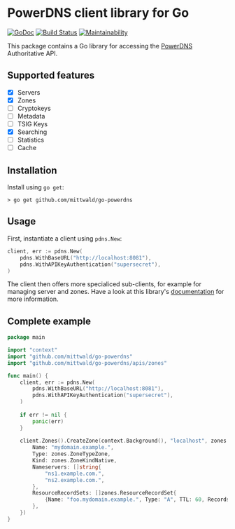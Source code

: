 # PowerDNS client library for Go

[![GoDoc](https://godoc.org/github.com/mittwald/go-powerdns?status.svg)](https://godoc.org/github.com/mittwald/go-powerdns)
[![Build Status](https://travis-ci.org/mittwald/go-powerdns.svg?branch=master)](https://travis-ci.org/mittwald/go-powerdns)
[![Maintainability](https://api.codeclimate.com/v1/badges/aa54a869f5ff56477a2a/maintainability)](https://codeclimate.com/github/mittwald/go-powerdns/maintainability)

This package contains a Go library for accessing the [PowerDNS][powerdns] Authoritative API.

## Supported features

- [x] Servers
- [x] Zones
- [ ] Cryptokeys
- [ ] Metadata
- [ ] TSIG Keys
- [x] Searching
- [ ] Statistics
- [ ] Cache

## Installation

Install using `go get`:

```console
> go get github.com/mittwald/go-powerdns
```

## Usage

First, instantiate a client using `pdns.New`:

```go
client, err := pdns.New(
    pdns.WithBaseURL("http://localhost:8081"),
    pdns.WithAPIKeyAuthentication("supersecret"),
)
```

The client then offers more specialiced sub-clients, for example for managing server and zones.
Have a look at this library's [documentation][godoc] for more information.

## Complete example

```go
package main

import "context"
import "github.com/mittwald/go-powerdns"
import "github.com/mittwald/go-powerdns/apis/zones"

func main() {
    client, err := pdns.New(
        pdns.WithBaseURL("http://localhost:8081"),
        pdns.WithAPIKeyAuthentication("supersecret"),
    )
	
    if err != nil {
    	panic(err)
    }
    
    client.Zones().CreateZone(context.Background(), "localhost", zones.Zone{
        Name: "mydomain.example.",
        Type: zones.ZoneTypeZone,
        Kind: zones.ZoneKindNative,
        Nameservers: []string{
            "ns1.example.com.",
            "ns2.example.com.",
        },
        ResourceRecordSets: []zones.ResourceRecordSet{
            {Name: "foo.mydomain.example.", Type: "A", TTL: 60, Records: []zones.Record{{Content: "127.0.0.1"}}},
        },
    })
}
```

[powerdns]: https://github.com/PowerDNS/pdns
[godoc]: https://godoc.org/github.com/mittwald/go-powerdns
